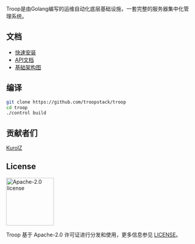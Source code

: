 
Troop是由Golang编写的运维自动化底层基础设施，一套完整的服务器集中化管理系统。

## 文档
- [快速安装](https://github.com/kurolz/troop-service)
- [API文档](https://troop.docs.apiary.io/)
- [基础架构图](https://www.processon.com/view/link/5dc23dace4b04913a28be048)

## 编译

```bash
git clone https://github.com/troopstack/troop
cd troop
./control build
```

## 贡献者们

[KurolZ](https://github.com/kurolz)

## License

<img alt="Apache-2.0 license" src="https://s3-gz01.didistatic.com/n9e-pub/image/apache.jpeg" width="128">

Troop 基于 Apache-2.0 许可证进行分发和使用，更多信息参见 [LICENSE](LICENSE)。
